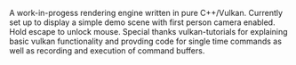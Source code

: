 A work-in-progess rendering engine written in pure C++/Vulkan. Currently set up to display a simple demo scene with first person camera enabled. Hold escape to unlock mouse. Special thanks vulkan-tutorials for explaining basic vulkan functionality and provding code for single time commands as well as recording and execution of command buffers.
